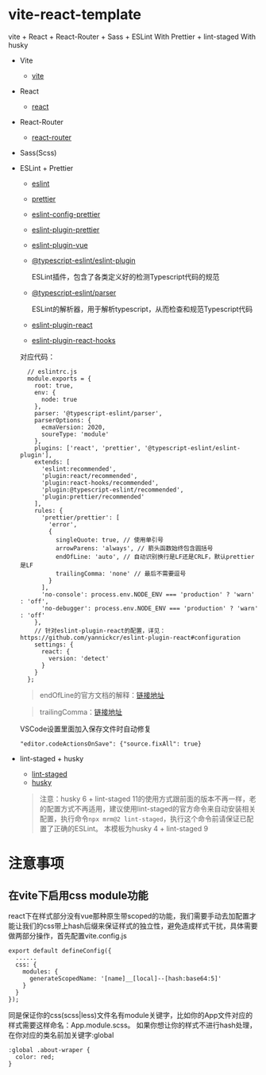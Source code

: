 # vite-react-template
vite + React + React-Router + Sass + ESLint With Prettier + lint-staged With husky

- Vite
  - [vite](https://cn.vitejs.dev/)

- React
  - [react](https://reactjs.org/)

- React-Router
  - [react-router](https://reactrouter.com/)

- Sass(Scss)

- ESLint + Prettier
  - [eslint](http://eslint.cn/)
  - [prettier](https://prettier.io/)
  - [eslint-config-prettier](https://github.com/prettier/eslint-config-prettier)
  - [eslint-plugin-prettier](https://github.com/prettier/eslint-plugin-prettier)
  - [eslint-plugin-vue](https://github.com/vuejs/eslint-plugin-vue)
  - [@typescript-eslint/eslint-plugin](https://github.com/typescript-eslint/typescript-eslint#readme)

    ESLint插件，包含了各类定义好的检测Typescript代码的规范

  - [@typescript-eslint/parser](https://github.com/typescript-eslint/typescript-eslint#readme)
  
    ESLint的解析器，用于解析typescript，从而检查和规范Typescript代码

  - [eslint-plugin-react](https://github.com/yannickcr/eslint-plugin-react)
  - [eslint-plugin-react-hooks](https://www.npmjs.com/package/eslint-plugin-react-hooks)

  对应代码：
  ```
    // eslintrc.js
    module.exports = {
      root: true,
      env: {
        node: true
      },
      parser: '@typescript-eslint/parser',
      parserOptions: {
        ecmaVersion: 2020,
        soureType: 'module'
      },
      plugins: ['react', 'prettier', '@typescript-eslint/eslint-plugin'],
      extends: [
        'eslint:recommended',
        'plugin:react/recommended',
        'plugin:react-hooks/recommended',
        'plugin:@typescript-eslint/recommended',
        'plugin:prettier/recommended'
      ],
      rules: {
        'prettier/prettier': [
          'error',
          {
            singleQuote: true, // 使用单引号
            arrowParens: 'always', // 箭头函数始终包含圆括号
            endOfLine: 'auto', // 自动识别换行是LF还是CRLF，默认prettier是LF
            trailingComma: 'none' // 最后不需要逗号
          }
        ],
        'no-console': process.env.NODE_ENV === 'production' ? 'warn' : 'off',
        'no-debugger': process.env.NODE_ENV === 'production' ? 'warn' : 'off'
      },
      // 针对eslint-plugin-react的配置，详见：https://github.com/yannickcr/eslint-plugin-react#configuration
      settings: {
        react: {
          version: 'detect'
        }
      }
    };
  ```
  > endOfLine的官方文档的解释：[链接地址](https://prettier.io/docs/en/options.html#end-of-line)

  > trailingComma：[链接地址](https://prettier.io/docs/en/options.html#trailing-commas)

  VSCode设置里面加入保存文件时自动修复
  ```
  "editor.codeActionsOnSave": {"source.fixAll": true}
  ```
  
- lint-staged + husky
  - [lint-staged](https://github.com/okonet/lint-staged)
  - [husky](https://github.com/typicode/husky/)
  
  > 注意：husky 6 + lint-staged 11的使用方式跟前面的版本不再一样，老的配置方式不再适用，建议使用lint-staged的官方命令来自动安装相关配置，执行命令` npx mrm@2 lint-staged `，执行这个命令前请保证已配置了正确的ESLint。
  > 本模板为husky 4 + lint-staged 9

# 注意事项
## 在vite下启用css module功能
react下在样式部分没有vue那种原生带scoped的功能，我们需要手动去加配置才能让我们的css带上hash后缀来保证样式的独立性，避免造成样式干扰，具体需要做两部分操作，首先配置vite.config.js
```
export default defineConfig({
  ......
  css: {
    modules: {
      generateScopedName: '[name]__[local]--[hash:base64:5]'
    }
  }
});
```
同是保证你的css(scss|less)文件名有module关键字，比如你的App文件对应的样式需要这样命名：App.module.scss。
如果你想让你的样式不进行hash处理，在你对应的类名前加关键字:global
```
:global .about-wraper {
  color: red;
}
```





